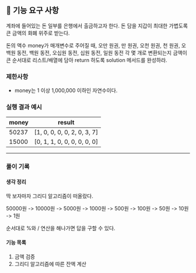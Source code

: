 ## 🚀 기능 요구 사항

계좌에 들어있는 돈 일부를 은행에서 출금하고자 한다. 돈 담을 지갑이 최대한 가볍도록 큰 금액의 화폐 위주로 받는다.

돈의 액수 money가 매개변수로 주어질 때, 오만 원권, 만 원권, 오천 원권, 천 원권, 오백원 동전, 백원 동전, 오십원 동전, 십원 동전, 일원 동전 각 몇 개로 변환되는지 금액이 큰 순서대로 리스트/배열에 담아 return 하도록 solution 메서드를 완성하라.

### 제한사항

- money는 1 이상 1,000,000 이하인 자연수이다.

### 실행 결과 예시

| money | result |
| --- | --- |
| 50237	| [1, 0, 0, 0, 0, 2, 0, 3, 7] |
| 15000	| [0, 1, 1, 0, 0, 0, 0, 0, 0] |

---

### 풀이 기록
#### 생각 정리
딱 보자마자 그리디 알고리즘이 떠올랐다.

50000원 -> 10000원 -> 5000원 -> 1000원 -> 500원 -> 100원 -> 50원 -> 10원 -> 1원

순서대로 %와 / 연산을 해나가면 답을 구할 수 있다.

#### 기능 목록
1. 금액 검증
2. 그리디 알고리즘에 따른 잔액 계산
